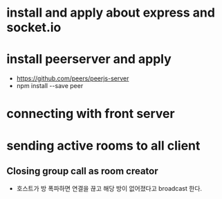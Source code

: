 # install and apply about express and socket.io

# install peerserver and apply

- https://github.com/peers/peerjs-server
- npm install --save peer

# connecting with front server

# sending active rooms to all client

## Closing group call as room creator

- 호스트가 방 폭파하면 연결을 끊고 해당 방이 없어졌다고 broadcast 한다.

